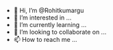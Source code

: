 - 👋 Hi, I’m @Rohitkumargu
- 👀 I’m interested in ...
- 🌱 I’m currently learning ...
- 💞️ I’m looking to collaborate on ...
- 📫 How to reach me ...

<!---
Rohitkumargu/Rohitkumargu is a ✨ special ✨ repository because its `README.md` (this file) appears on your GitHub profile.
You can click the Preview link to take a look at your changes.
--->
